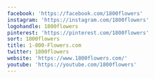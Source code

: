 ```yaml
---
facebook: 'https://facebook.com/1800flowers'
instagram: 'https://instagram.com/1800flowers'
logohandle: 1800flowers
pinterest: 'https://pinterest.com/1800flowers'
sort: 1800flowers
title: 1-800-Flowers.com
twitter: 1800flowers
website: 'https://www.1800flowers.com/'
youtube: 'https://youtube.com/1800flowers'
---
```

